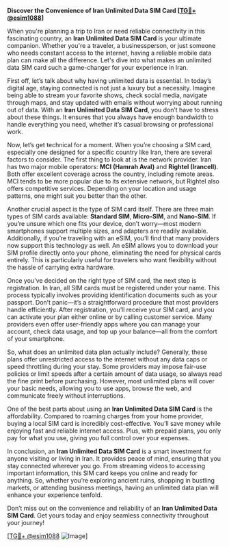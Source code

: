 **Discover the Convenience of Iran Unlimited Data SIM Card [[TG💪+ @esim1088](https://t.me/s/esim1088)]**

When you're planning a trip to Iran or need reliable connectivity in this fascinating country, an **Iran Unlimited Data SIM Card** is your ultimate companion. Whether you're a traveler, a businessperson, or just someone who needs constant access to the internet, having a reliable mobile data plan can make all the difference. Let's dive into what makes an unlimited data SIM card such a game-changer for your experience in Iran.

First off, let’s talk about why having unlimited data is essential. In today’s digital age, staying connected is not just a luxury but a necessity. Imagine being able to stream your favorite shows, check social media, navigate through maps, and stay updated with emails without worrying about running out of data. With an **Iran Unlimited Data SIM Card**, you don’t have to stress about these things. It ensures that you always have enough bandwidth to handle everything you need, whether it’s casual browsing or professional work.

Now, let’s get technical for a moment. When you’re choosing a SIM card, especially one designed for a specific country like Iran, there are several factors to consider. The first thing to look at is the network provider. Iran has two major mobile operators: **MCI (Hamrah Aval)** and **Rightel (Irancell)**. Both offer excellent coverage across the country, including remote areas. MCI tends to be more popular due to its extensive network, but Rightel also offers competitive services. Depending on your location and usage patterns, one might suit you better than the other.

Another crucial aspect is the type of SIM card itself. There are three main types of SIM cards available: **Standard SIM**, **Micro-SIM**, and **Nano-SIM**. If you’re unsure which one fits your device, don’t worry—most modern smartphones support multiple sizes, and adapters are readily available. Additionally, if you’re traveling with an eSIM, you’ll find that many providers now support this technology as well. An eSIM allows you to download your SIM profile directly onto your phone, eliminating the need for physical cards entirely. This is particularly useful for travelers who want flexibility without the hassle of carrying extra hardware.

Once you’ve decided on the right type of SIM card, the next step is registration. In Iran, all SIM cards must be registered under your name. This process typically involves providing identification documents such as your passport. Don’t panic—it’s a straightforward procedure that most providers handle efficiently. After registration, you’ll receive your SIM card, and you can activate your plan either online or by calling customer service. Many providers even offer user-friendly apps where you can manage your account, check data usage, and top up your balance—all from the comfort of your smartphone.

So, what does an unlimited data plan actually include? Generally, these plans offer unrestricted access to the internet without any data caps or speed throttling during your stay. Some providers may impose fair-use policies or limit speeds after a certain amount of data usage, so always read the fine print before purchasing. However, most unlimited plans will cover your basic needs, allowing you to use apps, browse the web, and communicate freely without interruptions.

One of the best parts about using an **Iran Unlimited Data SIM Card** is the affordability. Compared to roaming charges from your home provider, buying a local SIM card is incredibly cost-effective. You’ll save money while enjoying fast and reliable internet access. Plus, with prepaid plans, you only pay for what you use, giving you full control over your expenses.

In conclusion, an **Iran Unlimited Data SIM Card** is a smart investment for anyone visiting or living in Iran. It provides peace of mind, ensuring that you stay connected wherever you go. From streaming videos to accessing important information, this SIM card keeps you online and ready for anything. So, whether you’re exploring ancient ruins, shopping in bustling markets, or attending business meetings, having an unlimited data plan will enhance your experience tenfold.

Don’t miss out on the convenience and reliability of an **Iran Unlimited Data SIM Card**. Get yours today and enjoy seamless connectivity throughout your journey! 

[[TG💪+ @esim1088](https://t.me/s/esim1088) ![Image](https://i.postimg.cc/Y0z9fWf4/image.png)]